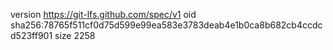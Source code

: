 version https://git-lfs.github.com/spec/v1
oid sha256:78765f511cf0d75d599e99ea583e3783deab4e1b0ca8b682cb4ccdcd523ff901
size 2258
